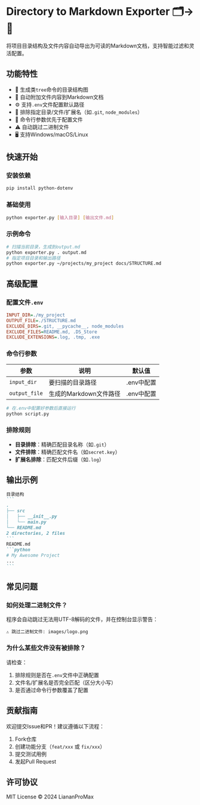 # Directory to Markdown Exporter 🗂️→📄

将项目目录结构及文件内容自动导出为可读的Markdown文档，支持智能过滤和灵活配置。

## 功能特性
- 🌳 生成类`tree`命令的目录结构图
- 📝 自动附加文件内容到Markdown文档
- ⚙️ 支持`.env`文件配置默认路径
- 🚫 排除指定目录/文件/扩展名（如`.git`, `node_modules`）
- 🔀 命令行参数优先于配置文件
- ⚠️ 自动跳过二进制文件
- 🖥️ 支持Windows/macOS/Linux

## 快速开始
### 安装依赖
```bash
pip install python-dotenv
```
### 基础使用
```bash
python exporter.py [输入目录] [输出文件.md]
```
### 示例命令
```bash
# 扫描当前目录，生成到output.md
python exporter.py . output.md
# 指定项目目录和输出路径
python exporter.py ~/projects/my_project docs/STRUCTURE.md
```
## 高级配置
### 配置文件`.env`
```ini
INPUT_DIR=./my_project
OUTPUT_FILE=./STRUCTURE.md
EXCLUDE_DIRS=.git, __pycache__, node_modules
EXCLUDE_FILES=README.md, .DS_Store
EXCLUDE_EXTENSIONS=.log, .tmp, .exe
```
### 命令行参数
| 参数        | 说明                          | 默认值       |
|-------------|-------------------------------|-------------|
| `input_dir` | 要扫描的目录路径              | .env中配置  |
| `output_file` | 生成的Markdown文件路径       | .env中配置  |

```bash
# 在.env中配置好参数后直接运行
python script.py
```
### 排除规则
- **目录排除**：精确匹配目录名称（如`.git`）
- **文件排除**：精确匹配文件名（如`secret.key`）
- **扩展名排除**：匹配文件后缀（如`.log`）
## 输出示例
````markdown
目录结构
```
.
├── src
│   ├── __init__.py
│   └── main.py
└── README.md
2 directories, 2 files
```
README.md
```python
# My Awesome Project
...
```
````
## 常见问题
### 如何处理二进制文件？
程序会自动跳过无法用UTF-8解码的文件，并在控制台显示警告：
```
⚠️ 跳过二进制文件: images/logo.png
```
### 为什么某些文件没有被排除？
请检查：
1. 排除规则是否在`.env`文件中正确配置
2. 文件名/扩展名是否完全匹配（区分大小写）
3. 是否通过命令行参数覆盖了配置
## 贡献指南
欢迎提交Issue和PR！建议遵循以下流程：
1. Fork仓库
2. 创建功能分支（`feat/xxx` 或 `fix/xxx`）
3. 提交测试用例
4. 发起Pull Request
## 许可协议
MIT License © 2024 LiananProMax
